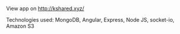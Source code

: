 View app on http://kshared.xyz/  

Technologies used: MongoDB, Angular, Express, Node JS, socket-io, Amazon S3
